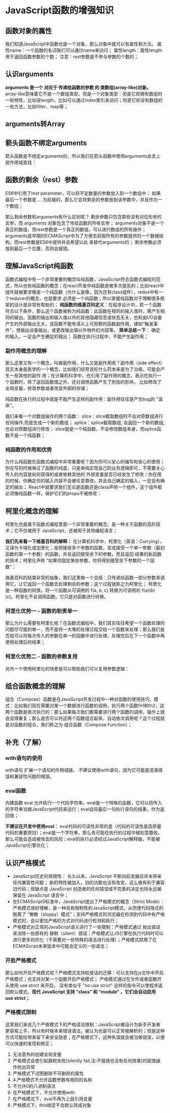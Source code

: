# JavaScript函数的增强知识

## 函数对象的属性

我们知道JavaScript中函数也是一个对象，那么对象中就可以有属性和方法。 
属性name：一个函数的名词我们可以通过name来访问；
属性length：属性length用于返回函数参数的个数；
注意：rest参数是不参与参数的个数的；

## 认识arguments

**arguments 是一个 对应于 传递给函数的参数 的 类数组(array-like)对象。**
array-like意味着它不是一个数组类型，而是一个对象类型：但是它却拥有数组的一些特性，比如说length，比如可以通过index索引来访问；但是它却没有数组的一些方法，比如filter、map等；

## arguments转Array


## 箭头函数不绑定arguments

箭头函数是不绑定arguments的，所以我们在箭头函数中使用arguments会去上层作用域查找：


## 函数的剩余（rest）参数

ES6中引用了rest parameter，可以将不定数量的参数放入到一个数组中： 如果最后一个参数是 ... 为前缀的，那么它会将剩余的参数放到该参数中，并且作为一个数组；

那么剩余参数和arguments有什么区别呢？ 剩余参数只包含那些没有对应形参的实参，而 arguments 对象包含了传给函数的所有实参； arguments对象不是一个真正的数组，而rest参数是一个真正的数组，可以进行数组的所有操作；arguments是早期的ECMAScript中为了方便去获取所有的参数提供的一个数据结构，而rest参数是ES6中提供并且希望以此 来替代arguments的；
剩余参数必须放到最后一个位置，否则会报错。


## 理解JavaScript纯函数

函数式编程中有一个非常重要的概念叫纯函数，JavaScript符合函数式编程的范式，所以也有纯函数的概念；在react开发中纯函数是被多次提及的；比如react中组件就被要求像是一个纯函数（为什么是像，因为还有class组件），redux中有一个reducer的概念，也是要求 必须是一个纯函数；所以掌握纯函数对于理解很多框架的设计是非常有帮助的；
**纯函数的维基百科定义**：在程序设计中，若一个函数符合以下条件，那么这个函数被称为纯函数：此函数在相同的输入值时，需产生相同的输出。函数的输出和输入值以外的其他隐藏信息或状态无关，也和由I/O设备产生的外部输出无关。该函数不能有语义上可观察的函数副作用，诸如“触发事件”，使输出设备输出，或更改输出值以外物件的内容等。
**简单总结一下**： 
确定的输入，一定会产生确定的输出； 
函数在执行过程中，不能产生副作用；

### 副作用概念的理解

那么这里又有一个概念，叫做副作用，什么又是副作用呢？副作用（side effect）其实本身是医学的一个概念，比如我们经常说吃什么药本来是为了治病，可能会产生一些其他的副作 用；在计算机科学中，也引用了副作用的概念，表示在执行一个函数时，除了返回函数值之外，还对调用函数产生了附加的影响， 比如修改了全局变量，修改参数或者改变外部的存储；

纯函数在执行的过程中就是不能产生这样的副作用：副作用往往是产生bug的 “温床”。


我们来看一个对数组操作的两个函数：
slice：slice截取数组时不会对原数组进行任何操作,而是生成一个新的数组；
splice：splice截取数组, 会返回一个新的数组, 也会对原数组进行修改；
slice就是一个纯函数，不会修改数组本身，而splice函数不是一个纯函数；


### 纯函数的作用和优势

为什么纯函数在函数式编程中非常重要呢？因为你可以安心的编写和安心的使用；你在写的时候保证了函数的纯度，只是单纯实现自己的业务逻辑即可，不需要关心传入的内容是如何获得的或者依赖其他的 外部变量是否已经发生了修改；你在用的时候，你确定你的输入内容不会被任意篡改，并且自己确定的输入，一定会有确定的输出；
React中就要求我们无论是函数还是class声明一个组件，这个组件都必须像纯函数一样，保护它们的props不被修改：

## 柯里化概念的理解

柯里化也是属于函数式编程里面一个非常重要的概念。是一种关于函数的高阶技术；它不仅被用于 JavaScript，还被用于其他编程语言；

**我们先来看一下维基百科的解释：** 在计算机科学中，柯里化（英语：Currying），又译为卡瑞化或加里化；是把接收多个参数的函数，变成接受一个单一参数（最初函数的第一个参数）的函数，并且返回接受余下的参数，而且返回 结果的新函数的技术；柯里化声称 “如果你固定某些参数，你将得到接受余下参数的一个函数”；

维基百科的结束非常的抽象，我们这里做一个总结：只传递给函数一部分参数来调用它，让它返回一个函数去处理剩余的参数；这个过程就称之为柯里化；
柯里化是一种函数的转换，将一个函数从可调用的 f(a, b, c) 转换为可调用的 f(a)(b)(c)。柯里化不会调用函数。它只是对函数进行转换。

### 柯里化优势一 - 函数的职责单一

那么为什么需要有柯里化呢？在函数式编程中，我们其实往往希望一个函数处理的问题尽可能的单一，而不是将一大堆的处理过程交给一个函数来处理；那么我们是否就可以将每次传入的参数在单一的函数中进行处理，处理完后在下一个函数中再使用处理后的结果；

### 柯里化优势二 - 函数的参数复用

另外一个使用柯里化的场景是可以帮助我们可以复用参数逻辑：

## 组合函数概念的理解

组合（Compose）函数是在JavaScript开发过程中一种对函数的使用技巧、模式：比如我们现在需要对某一个数据进行函数的调用，执行两个函数fn1和fn2，这两个函数是依次执行的；那么如果每次我们都需要进行两个函数的调用，操作上就会显得重复；那么是否可以将这两个函数组合起来，自动依次调用呢？这个过程就是对函数的组合，我们称之为 组合函数（Compose Function）；


## 补充（了解）

### with语句的使用

with语句 扩展一个语句的作用域链。
不建议使用with语句，因为它可能是混淆错误和兼容性问题的根源。

### eval函数

内建函数 eval 允许执行一个代码字符串。eval是一个特殊的函数，它可以将传入的字符串当做JavaScript代码来运行；eval会将最后一句执行语句的结果，作为返回值；

**不建议在开发中使用eval：** eval代码的可读性非常的差（代码的可读性是高质量代码的重要原则）；eval是一个字符串，那么有可能在执行的过程中被刻意篡改，那么可能会造成被攻击的风险；eval的执行必须经过JavaScript解释器，不能被JavaScript引擎优化；


## 认识严格模式

- JavaScript历史的局限性： 长久以来，JavaScript 不断向前发展且并未带来任何兼容性问题； 新的特性被加入，旧的功能也没有改变，这么做有利于兼容旧代码；但缺点是 JavaScript 创造者的任何错误或不完善的决定也将永远被保留在 JavaScript 语言中；
- 在ECMAScript5标准中，JavaScript提出了严格模式的概念（Strict Mode）：严格模式很好理解，是一种具有限制性的JavaScript模式，从而使代码隐式的脱离了 ”懒散（sloppy）模式“；支持严格模式的浏览器在检测到代码中有严格模式时，会以更加严格的方式对代码进行检测和执行；
- 严格模式对正常的JavaScript语义进行了一些限制：严格模式通过 抛出错误 来消除一些原有的 静默（silent）错误；严格模式让JS引擎在执行代码时可以进行更多的优化（不需要对一些特殊的语法进行处理）；严格模式禁用了在ECMAScript未来版本中可能会定义的一些语法；

### 开启严格模式

那么如何开启严格模式呢？严格模式支持粒度话的迁移：可以支持在js文件中开启严格模式；也支持对某一个函数开启严格模式；
严格模式通过在文件或者函数开头使用 use strict 来开启。
没有类似于 "no use strict" 这样的指令可以使程序返回默认模式。**现代 JavaScript 支持 “class” 和 “module” ，它们会自动启用 use strict；**

### 严格模式限制

这里我们来说几个严格模式下的严格语法限制：JavaScript被设计为新手开发者更容易上手，所以有时候本来错误语法，被认为也是可以正常被解析的；但是这种方式可能给带来留下来安全隐患；在严格模式下，这种失误就会被当做错误，以便可以快速的发现和修正；
1. 无法意外的创建全局变量 
2. 严格模式会使引起静默失败(silently fail,注:不报错也没有任何效果)的赋值操作抛出异常
3. 严格模式下试图删除不可删除的属性
4. 4.严格模式不允许函数参数有相同的名称
5. 不允许0的八进制语法
6. 在严格模式下，不允许使用with
7. 在严格模式下，eval不再为上层引用变量
8. 严格模式下，this绑定不会默认转成对象
